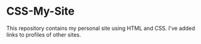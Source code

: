 # CSS-My-Site
This repository contains my personal site using HTML and CSS.
I've added links to profiles of other sites.
